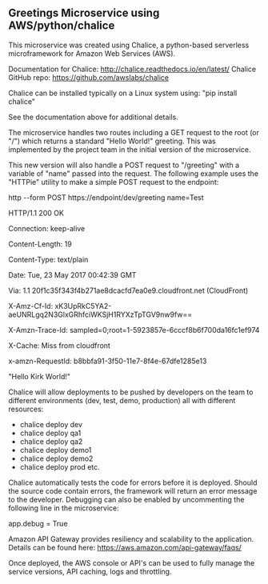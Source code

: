 ## Greetings Microservice using AWS/python/chalice

This microservice was created using Chalice, a python-based serverless microframework for Amazon Web Services (AWS).

Documentation for Chalice:
http://chalice.readthedocs.io/en/latest/
Chalice GitHub repo:
https://github.com/awslabs/chalice

Chalice can be installed typically on a Linux system using:
"pip install chalice"

See the documentation above for additional details.

The microservice handles two routes including a GET request to the root (or "/") which returns a standard "Hello World!" greeting. This was implemented by the project team in the initial version of the microservice.

This new version will also handle a POST request to "/greeting" with a variable of "name" passed into the request. The following example uses the "HTTPie" utility to make a simple POST request to the endpoint:

http --form POST https://endpoint/dev/greeting name=Test

HTTP/1.1 200 OK

Connection: keep-alive

Content-Length: 19

Content-Type: text/plain

Date: Tue, 23 May 2017 00:42:39 GMT

Via: 1.1 20f1c35f343f4b271ae8dcacfd7ea0e9.cloudfront.net (CloudFront)

X-Amz-Cf-Id: xK3UpRkC5YA2-aeUNRLgq2N3GlxGRhfciWKSjH1RYXzTpTGV9nw9fw==

X-Amzn-Trace-Id: sampled=0;root=1-5923857e-6cccf8b6f700da16fc1ef974

X-Cache: Miss from cloudfront

x-amzn-RequestId: b8bbfa91-3f50-11e7-8f4e-67dfe1285e13


"Hello Kirk World!"


Chalice will allow deployments to be pushed by developers on the team to different environments (dev, test, demo, production) all with different resources:

* chalice deploy dev
* chalice deploy qa1
* chalice deploy qa2
* chalice deploy demo1
* chalice deploy demo2
* chalice deploy prod
etc.

Chalice automatically tests the code for errors before it is deployed. Should the source code contain errors, the framework will return an error message to the developer. Debugging can also be enabled by uncommenting the following line in the microservice:

app.debug = True

Amazon API Gateway provides resiliency and scalability to the application. Details can be found here:
https://aws.amazon.com/api-gateway/faqs/

Once deployed, the AWS console or API's can be used to fully manage the service versions, API caching, logs and throttling.
